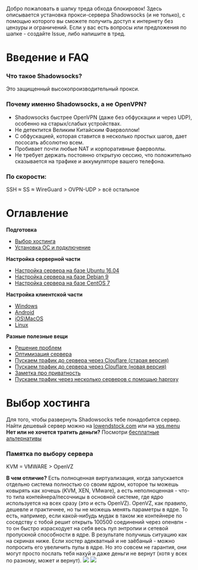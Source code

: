 Добро пожаловать в шапку треда обхода блокировок! Здесь описывается установка прокси-сервера Shadowsocks (и не только), с помощью которого вы сможете получить доступ к интернету без цензуры и ограничений.
Если у вас есть вопросы или предложения по шапке - создайте Issue, либо напишите в тред.

# Введение и FAQ

### Что такое Shadowsocks?  
Это защищенный высокопроизводительный прокси.

### Почему именно Shadowsocks, а не OpenVPN?
* Shadowsocks быстрее OpenVPN (даже без обфускации и через UDP), особенно на старых/слабых устройствах.
* Не детектится Великим Китайским Фаерволлом!
* С обфускацией, которая ставится в несколько простых шагов, дает пососать абсолютно всем.
* Пробивает почти любые NAT и корпоративные фаерволлы.
* Не требует держать постоянно открытую сессию, что положительно сказывается на трафике и аккумуляторе вашего телефона.

### По скорости:  
SSH ≈ SS ≈ WireGuard > OVPN-UDP > всё остальное

# Оглавление
**Подготовка**
* [Выбор хостинга](https://github.com/fconn/ss2ch/wiki/Выбор-хостинга)
* [Установка ОС и подключение](https://github.com/fconn/ss2ch/wiki/Установка-ОС-и-подключение)

**Настройка серверной части**
* [Настройка сервера на базе Ubuntu 16.04](https://github.com/fconn/ss2ch/wiki/Настройка-сервера-на-базе-Ubuntu-16.04)
* [Настройка сервера на базе Debian 9](https://github.com/fconn/ss2ch/wiki/Настройка-сервера-на-базе-Debian-9)
* [Настройка сервера на базе CentOS 7](https://github.com/fconn/ss2ch/wiki/Настройка-сервера-на-базе-CentOS-7)

**Настройка клиентской части**
* [Windows](https://github.com/fconn/ss2ch/wiki/Windows)
* [Android](https://github.com/fconn/ss2ch/wiki/Android)
* [iOS\MacOS](https://github.com/fconn/ss2ch/wiki/iOS\MacOS)
* [Linux](https://github.com/fconn/ss2ch/wiki/Linux)

**Разные полезные вещи**
* [Решение проблем](https://github.com/fconn/ss2ch/wiki/Решение-проблем)
* [Оптимизация сервера](https://github.com/fconn/ss2ch/wiki/Оптимизация-сервера)
* [Пускаем трафик до сервера через Clouflare (старая версия)](https://github.com/fconn/ss2ch/wiki/Пускаем-трафик-до-сервера-через-Clouflare-(старая-версия))
* [Пускаем трафик до сервера через Clouflare (новая версия)](https://github.com/fconn/ss2ch/wiki/Пускаем-трафик-до-сервера-через-Clouflare-(новая-версия))
* [Заметка про приватность](https://github.com/fconn/ss2ch/wiki/Заметка-про-приватность)
* [Пускаем трафик через несколько серверов с помощью haproxy](https://github.com/fconn/ss2ch/wiki/Пускаем-трафик-через-несколько-серверов-с-помощью-haproxy)

# Выбор хостинга

Для того, чтобы развернуть Shadowsocks тебе понадобится сервер.  
Найти дешевый сервер можно на [lowendstock.com](http://lowendstock.com/) или на [vps.menu](http://vps.menu)  
**Нет или не хочется тратить деньги?** Посмотри [бесплатные альтернативы](https://github.com/fconn/ss2ch/wiki/Пара-слов-о-бесплатных-альтернативах)

### Памятка по выбору сервера
KVM = VMWARE > OpenVZ

**В чем отличие?** Есть полноценная виртуализация, когда запускается отдельно система полностью со своим ядром, которое ты можешь ковырять как хочешь (KVM, XEN, VMware), а есть неполноценная - что-то типа контейнера/песочницы в основной системе, где ядро используется на всех сразу (это и есть OpenVZ). OpenVZ, как правило, дешевле и практичнее, но ты не можешь менять параметры в ядре. То есть, например, если какой-нибудь мудак в таком же контейнере по соседству с тобой решит открыть 100500 соединений через опенвпн - то он быстро израсходует на себя весь пул энтропии и сетевой пропускной способности в ядре. В результате получишь ситуацию как на скринах ниже. Если хостер адекватный и не заёбаный - можно попросить его увеличить пулы в ядре. Но это совсем не гарантия, они могут просто послать тебя нахуй и даже деньги не вернут (хотя у всех по разному, может и вернут).
![](https://imgur.com/download/Bv2EesR)
![](https://imgur.com/download/qVUyl0o)



